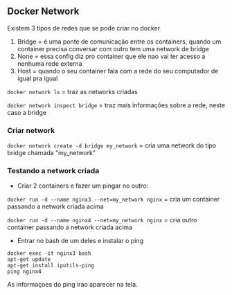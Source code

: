 ## Docker Network

Existem 3 tipos de redes que se pode criar no docker

1. Bridge = é uma ponte de comunicação entre os containers, quando um container precisa conversar com outro tem uma network de bridge
2. None = essa config diz pro container que ele nao vai ter acesso a nenhuma rede externa
3. Host = quando o seu container fala com a rede do seu computador de igual pra igual


```docker network ls``` = traz as networks criadas

```docker network inspect bridge``` = traz mais informações sobre a rede, neste caso a bridge


### Criar network

```docker network create -d bridge my_network``` =  cria uma network do tipo bridge chamada "my_network"

### Testando a network criada

- Criar 2 containers e fazer um pingar no outro:

```docker run -d --name nginx3 --net=my_network nginx``` = cria um container passando a network criada acima

```docker run -d --name nginx4 --net=my_network nginx``` = cria outro container passando a network criada acima

- Entrar no bash de um deles e instalar o ping
```
docker exec -it nginx3 bash
apt-get update
apt-get install iputils-ping
ping nginx4
```
As informaçoes do ping irao aparecer na tela.
